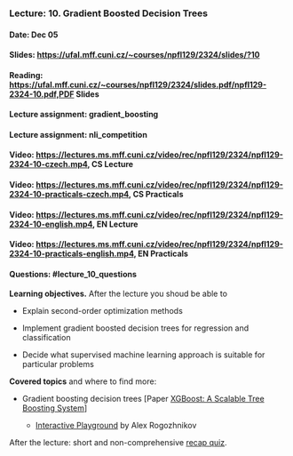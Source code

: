 ### Lecture: 10. Gradient Boosted Decision Trees
#### Date: Dec 05
#### Slides: https://ufal.mff.cuni.cz/~courses/npfl129/2324/slides/?10
#### Reading: https://ufal.mff.cuni.cz/~courses/npfl129/2324/slides.pdf/npfl129-2324-10.pdf,PDF Slides
#### Lecture assignment: gradient_boosting
#### Lecture assignment: nli_competition
#### Video: https://lectures.ms.mff.cuni.cz/video/rec/npfl129/2324/npfl129-2324-10-czech.mp4, CS Lecture
#### Video: https://lectures.ms.mff.cuni.cz/video/rec/npfl129/2324/npfl129-2324-10-practicals-czech.mp4, CS Practicals
#### Video: https://lectures.ms.mff.cuni.cz/video/rec/npfl129/2324/npfl129-2324-10-english.mp4, EN Lecture
#### Video: https://lectures.ms.mff.cuni.cz/video/rec/npfl129/2324/npfl129-2324-10-practicals-english.mp4, EN Practicals
#### Questions: #lecture_10_questions

**Learning objectives.** After the lecture you shoud be able to

- Explain second-order optimization methods

- Implement gradient boosted decision trees for regression and classification

- Decide what supervised machine learning approach is suitable for particular
  problems

**Covered topics** and where to find more:

- Gradient boosting decision trees [Paper [XGBoost: A Scalable Tree Boosting System](https://arxiv.org/abs/1603.02754)]

  - [Interactive Playground](http://arogozhnikov.github.io/2016/07/05/gradient_boosting_playground.html) by Alex Rogozhnikov

After the lecture: short and non-comprehensive [recap quiz](http://quest.ms.mff.cuni.cz/class-quiz/quiz/ml_intro_lect10).
